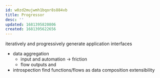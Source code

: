 ```yaml
---
id: w0zd2mujwmh1bqor8s884vb
title: Progressor
desc: ''
updated: 1681395820806
created: 1681395622656
---
```


iteratively and progressively generate application interfaces

- data aggregation
  + input and automation -> friction
  + flow outputs and
- introspection
  find functions/flows as data
  composition
  extensibility